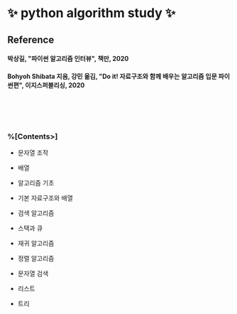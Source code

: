 # ✨ python algorithm study ✨

## Reference
#### 박상길, "파이썬 알고리즘 인터뷰", 책만, 2020 
#### Bohyoh Shibata 지음, 강민 옮김, "Do it! 자료구조와 함께 배우는 알고리즘 입문 파이썬편", 이지스퍼블리싱, 2020

# </br>
### %[Contents>]
- 문자열 조작
- 배열

- 알고리즘 기초
- 기본 자료구조와 배열
- 검색 알고리즘
- 스택과 큐
- 재귀 알고리즘
- 정렬 알고리즘 
- 문자열 검색
- 리스트
- 트리
